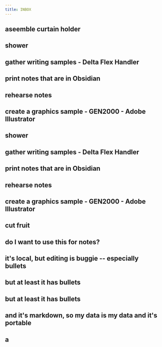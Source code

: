 ```yaml
---
title: INBOX
---
```


## aseemble curtain holder
## shower
## gather writing samples - Delta Flex Handler
## print notes that are in Obsidian
## rehearse notes
## create a graphics sample - GEN2000 - Adobe Illustrator
## shower
## gather writing samples - Delta Flex Handler
## print notes that are in Obsidian
## rehearse notes
## create a graphics sample - GEN2000 - Adobe Illustrator
## cut fruit
## do I want to use this for notes?
## it's local, but editing is buggie -- especially bullets
## but at least it has bullets
## but at least it has bullets
## and it's markdown, so my data is my data and it's portable
## a
##
##
##
##
